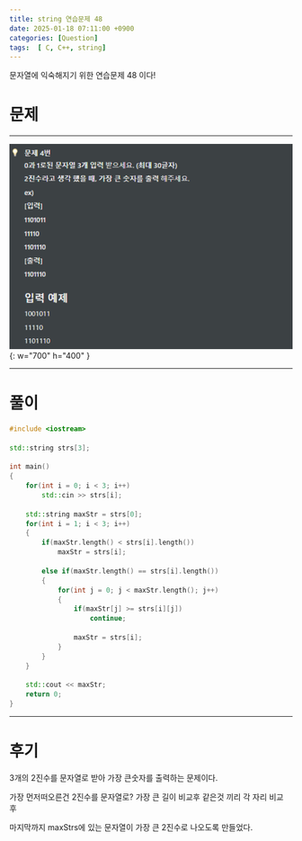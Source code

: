 ```yaml
---
title: string 연습문제 48
date: 2025-01-18 07:11:00 +0900
categories: [Question]  
tags:  [ C, C++, string]
---
```


문자열에 익숙해지기 위한 연습문제 48 이다!

# 문제   
---------------------------------------
![Desktop View](/assets/img/string40.png){: w="700" h="400" }

---------------------------------------

# 풀이

```c++
#include <iostream>

std::string strs[3];

int main()
{
    for(int i = 0; i < 3; i++)
        std::cin >> strs[i];

    std::string maxStr = strs[0];
    for(int i = 1; i < 3; i++)
    {
        if(maxStr.length() < strs[i].length())
            maxStr = strs[i];

        else if(maxStr.length() == strs[i].length())
        {
            for(int j = 0; j < maxStr.length(); j++)
            {
                if(maxStr[j] >= strs[i][j])
                    continue;

                maxStr = strs[i];
            }
        }
    }

    std::cout << maxStr;
    return 0;
}
```
---------------------------------------

# 후기

3개의 2진수를 문자열로 받아 가장 큰숫자를 출력하는 문제이다.

가장 먼저떠오른건 2진수를 문자열로? 가장 큰 길이 비교후 같은것 끼리 각 자리 비교 후

마지막까지 maxStrs에 있는 문자열이 가장 큰 2진수로 나오도록 만들었다.


